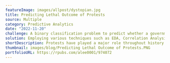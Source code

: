 ```yaml
---
featureImage: images/allpost/dystopian.jpg
title: Predicting Lethal Outcome of Protests
source: Multiple
category: Predictive Analytics
date: "2022-11-20"
challenge: A binary classification problem to predict whether a government response will result in human casualties.
solution: Employing various techniques such as EDA, Correlation Analysis, and Classification ML Models, resulted at 87% ROC AUC Score.
shortDescription: Protests have played a major role throughout history in driving social movement and pursuing causes. Though not common, human casualties sometimes are unfortunate consequence to these events. This project attempted to predict government’s response to mass mobilization protests- of which that may lead to “Shooting” or “Killing” outcomes.
thumbnail: images/blog/Predicting Lethal Outcome of Protests.PNG
portfolioURL: https://rpubs.com/alee0001/974072
---
```

